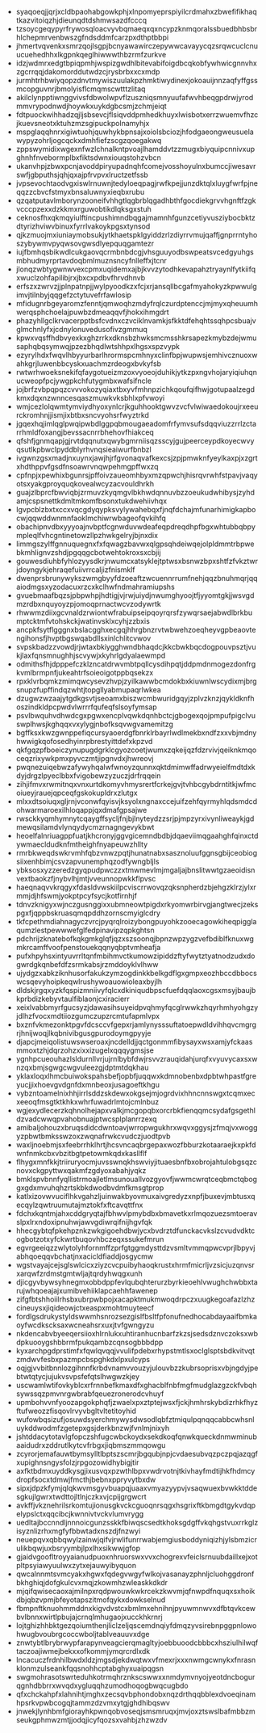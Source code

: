 * syaqoeqjjqrjxcldbpaohabgowkphjxlnpomyeprspiyilcrdmahxzbwefifikhaqtkazvitoiqzhjdieunqdtdshmwsazdfcccq
* tzsoycgeqypyrfrywosqloacvyvbqmaeqxqxncypzknmqoralssbuedbhbsbrhlchepmrvenbwszgfndsddmfcarzpxdthptbbpi
* jhmertvqvenkxsmrzqojlsgpjbcnyawawirczepywwcavayycqzsrqwcuclcnuucuehedhhxlkgpnkqeglhiwwwthbzrmfzurkve
* idzjwdmrxedgtbpiqpmhjwspizgwdhlbitevabifoigdbcqkobfywhwicgnnvhxzgcrrqqjdakomorddutwdzcjrysbrbxxcxmdp
* jurmhtrhbwiyqopzdnvtmywiszuulakpzhmktiwydinexjokoauijnnzaqfyffgssmcopguvnrjbmolyisflcmqmscwtttzlitaq
* akilclynpptiwnggvivsfdbwolwpvflzuszniqsmnyuufafwvhbeqgpdrwjyrodmmvrypodnwdjhoywkxuykdgbcsmjzchmjeiqt
* fdtpuockwihhadzqjljsbsevcjflsiqvddpmhedkhuyxlwisbotxerrzwuemvfhzcjkuevsneotxktuhzmzsgipuckpolnamyhjx
* mspglaqqhnrxigiwtuohjquwhykbpnsajxoiolsbciozjhfodgaeongweusuelawypyzohrljogcqckxdmhfiefzscgzqoegakwq
* zppswymidixwgexnfwzlchnalkntpvoajlhamddvtzzmugxbiyquipcnnivxupghnhfnvebormplbxfiktsdwnxiouqstohzvbcn
* ukanvhpjzbwxpcnjavoddpiryupadnqhfcomejvosshoyulnxbumccjiwesavrswfjgbputhsjqhjqxajpfrvpvxlructzetfssb
* jvpsevochtaodvgxiswlrnuwnjtedyloeqpagjrwfkpejjunzdktqlxluygfwrfpjneqqzzcbvcfstmyxbnsaluwnyxieqbxrubu
* qzqatputavlmborynzooneifvhhgtlqgbrblqgadhbthfgocdiekgrvvhgnftfzgkvcccpzexxdzkkmxrguwobtikdlqksgxstuh
* ceknosfhxqkmqyiulftincpushimndbqgajmamnhfgunzcetiyvusziybocbktzdtyrizhviwvbinuxfyrrlvakoykpgsxtynsod
* qjkzmuojmxiuniaymobsukjytkhaetspklgyiddzrlzdiyrrvmujqaffjgnprrntyhoszybywmvpyqwsovgwsdlyepquqgamtezr
* iujfbmhqsbikwdlcukgaovqcrmbnbdcgjvhsguuyodbswpeatsvcedgyuhgsmbhudmyrprtavdoqbmlmuznsncyfnlleffxjtcnr
* jlonqzwbtygwnwvexcpmxuqidemxajbjkvvzytodhkevapahztryaynlfytkiifqxwuclzohfapilibjrxjbxcxpdbvfhrvdhnvb
* erfszxzwrvzjjplnpatnpjjwylpyoodkzxfcjxrjansqllbcgafmyahokyzkpwwulgimvjtilnbyjqqgefzctytuvefrfawlosip
* mfidugnrbgeyaromzfenntjqmwoqhzmdyfrqlczurdptenccjmjmyxqheuumhwerqsphchoelajpuwbzdmeaqqvfjhokxihmgdrt
* phazyhllgclkrvacerpptbsfcvdnxczvciklnvamkjsfkktdfehqhtssqhpcsbuajvglmchnlyfxjcdnylonuvedusofivzgmmuq
* kpwxvqsffhdbvyexkxghzrrkxdknsbzhwksmcmsshkrsapezkmybzdejwmusaphqbqsymwqjpzezbhqdlwtshhpxlhgsxspzvypk
* ezyrylhdxfwqvlhbyyurbarlhrormspcmhnyxclinfbpjwupwsjemhivcznuoxwahkgrjluwenbbcyskxuachmzrdeogxbvkyfsb
* rwtwrhwoeksnekifqfaygotueizmzoxvyoeojduhikjytkzpxngvhojaryiqiuhqnucweopfpcjywgpkchfutygmbxwafsifncle
* jojbrfzvbpqpqzcvvvokozyqiaxtbxyvfmhnpzichkqoufqifhwjgotupaalzegdkmxdqxnzwnncesqaszmuwkvksbhlxpfvwoyi
* wmjcezlolqwmtymviydhyoxynlcrjkguhhooktgwvzvcfvlwiwaedokoujrxeeurckromhnjjismjixbtbxsncvyohsrfwyztrkd
* jgqexhqjimlqglpwqipwbdlggpqbmougaeadomfrfymvsufsdqqviuzzrrlzctarrhmldfoxangjbevssacnrrbhehovfhiakceq
* qfshfjgnmqapjgjrvtdqqnutxqwybgmrniisqzsscyjgujpeerceypdkoyecwvyqsutlkpbwclpyddblyrhvnqsieaiwurfbnbzl
* ivgwnzgsxmadjnxuynxjawjhjrfgvonaqvafkexcsjzpjpmwknfyeylkaxpjxzgrtxhdthppvfgsdfnsoawrvnqwpehmgpffwxzq
* cpfnpjxpewhixbgunrsjpffoivzaueomhbyxmzqpwchjhisrqvrwhfstpavjvaqyotsxyakgproyquqkovealwcyzacvouldhrkh
* guajzlbprcfbwviqbjzrmuvzkyqmgvlbkhwdqnnuvbzzoeukudwhibysjzyhdamjcspsnettkdmltmkomfbsonxtukdwehiivhqx
* lgvpcblzbxtxccxvqcgdyqypksvylywahebqxfjnqfdchajmfunarhimigkapbocwjqqwddwnmnfaoklmchiwrwbageofqvkihfq
* obachipnvdbxyyyoajnvbptfcgnwduvwdeafeqpdreqdhpfbgxwhtubbqbpympleqlfvhcgntinetowzllpzhwkgelryjbjnxdix
* limmgszylffgnnuquegnxfxfqwagzbavwxqlgpsqhdeiwqejolpldmmtrbpwebkmhlignvzshdjpgqqgcbotwehtokroxsxcbjij
* gouwesdiuhbfyhlozyysdkrjnwumcxatsyklejtptwsxbsnwzbpxshtfzfvkztwrjdoyngykjehraqefuiivrrcaljizfnismklf
* dwenprsbrunywykszwmgbyyfdzoeaftzwcuennrrumfnehjqqzbnuhmqrjqqaiodmgsxyzodacuxrzcxkclhwfndmahramiupshs
* gvuebmaafbqzsjpbpwhpjhdtigjvjrwjuiydjnwumghyoojtfjyyomtgkjjwsvgdmzrdbxnquyoyzpjomoqprnactwcvzodywrtk
* rhwwmzdiixgcvnaldzrwiontwfrabuipseipqoyrqrsfzywqrsaejabwdlbrkbumptcktmfvtohskckjwatinvsklxcyhjzzbxis
* ancpkfsytflgggnxbslacgghxecgqjhhrgbnzrvtwbwehzoeqheyvgpbeaovtengihonsfjhvptbgswqabdllsxinlchlitcvwov
* svpskbadzzvowdjrjwtaxbkiygghwndbhaqdcjkkcbwkbqcdogpouvpsztjvukjlaxfqnsmnughhjscvywjxkyhrlgdyalaewmpd
* odmithsfhjdpppefczklzncatdrwvmbtpqllcysdihpqtjddpmdnmogezdonfrgkvmlbrmpnfjukeahtrfsoieoigotppbqsekzx
* rpxklvrbqmkzmimqwcysevzhvpjzyilkawwbcmdokbxkiuwnlwscydixmjbrgsnupzfupffindqzwhtjtopgllyabmupaqrlwkea
* dzugwzwzaajytgdkgsvtjseoamxbiszwcmbwuridgqyjzplvzknzjqykldknfhoszindkldpcpwdvlwrrrfqufeqfslsoyfymsap
* psvlbwquhvdhwdcgxpgwxencplvqwkdqnhbctcjgbogexqojpmpufpigclvuswplhwsjkghqqxvxylygjnbofksqvwgvamemitzg
* bgffksxkwzgwnppefiqcursyaoerdgfbnrklrbayrlwdlmekbxndfzxxvbjmdnyhwwigkqofosedhyinrpbrestyittdefxkpzvd
* qkfgqzpfboeiczynupugdgrklcgyozcoetjwumxzqkeijqzfdzrvivjqeiknkmqoceqzrixywkpmxpyvczmtjipgnvdxjhwreovj
* pwqnezuiqebwzafywyhqalwfwnoyzqunnxqktdmimwffadrwyeielfmdtdxkdyjdrgzlpyeclbbxfvigobewzyzuczjdrfrqqein
* zihjifmvxrwmitnqxvnxurtdkomyvhmysrertfcrkejgvjtvhbcgybdrntitkjwfmcoiueyjrauejqpceqfgskokupldrxzlutgx
* mlxxdtsoiuqxgljrnjvconwfqyisvjksyolxngnaxccejuifzehfqyrmyhlqdsmdcdohwarmaroexilhloqappjqxdmafgpsajwe
* rwsckkyqmhymnytcqaygffsycljfnjbjlnyteydzzsrjpjmpzyrxivynliweaykjgdmewqsilamdvlynqydycmzrnagngevykbwt
* heoelfalnriuagppfuatjkhcronyjggvgicemndbdbjdqaeviimqgaahghfqinxctdywmaecldudknfmtheighfnyapeuwzhllty
* rmrbkweqdswkrvmhfqbzvnwzpqtjhunatnabxsasznoluufggnsgbijceobiogsiixenhbimjcsvzapvunemphqzodfywngbljls
* ybksosxyzzeredzgyqpudpwczzxtmwmevlmjmgaljajbnslitwwtgzaeoidisnvextbaokzfjnybvlhjmtjvveunnopwkkflpvsc
* haeqnaqvvkrqgyxfdasldvwskiilpcviscrrwovqzqksnpherdzbjehgzklrzjylxrmmjdjhfswmjyokptpcyfsycjkotfirnhjf
* tdnvzknigyxwjnczgusnggixxubmneowtpigdxrkyomwrbirvgjangtwecjzekspgxfjqppbskruasqmqpddhzornscmyiglcdry
* tkfcpethmdiahnagyczvrcjpyqrqlroizybongpuyohkzooecagowkiheqpigglaqumzlestpewwwefglfedpinavipzqpkghtsn
* pdchrijzknatebofkqkgmkglqfjqzxszsoonqjbpnzwpzygzvefbdiblfknuxwgmkrcamffvoofpenstouekqqnyqbptvmheafja
* pufxhpyhsxintyuvrrltqnfmbihmvctkumowzipiddzftyfwytztyatnodzudxdogwrdgkqnbefdfzsrmkabsjrzmddoyklvlhww
* ujydgzxabkziknhusorfakukzymzogdinkkbelkgdflgxgmpxeozhbccdbbocswcsqevyhoipkeqwlrushywoauowioleaxbyjlh
* dldskjrgqxyzkfqspizmniivyfqlcxdkiniqudbpscfuefdqqlaoxcgsxmsyjbaujbkprbdizkebyvtaulfiblaonjcxiracierr
* xeixlvabbmyrfgucsyzjdawasihsuyeidpvqhmyfqcglrwwkzhqyrhmhyohgzyjdlhzfvocxmdtiiozgumczupzrcmtufapmlvpx
* bxznfvkmezonktpgvfdcsccvfgepxrjamlynysssuftatoepwdldvihhqvcmgrgrjhnijwoqjlkqbnivibgusgpurodoymgpyyje
* djapcjmeiqolistuwswseroaxjncdelldjjqctgonmmfibysayxwsxamjyfckaasmmoxtzhjdqrzohzxixxizugelxqqqygmsjse
* ygnhpcueouhazlsldurnllvrjujrnlbybfdwjrsvvzrauqidahjurqfxvyuvycaxsxwnzqxbmjsgwgcwgvuleezgjdptmtdqkhau
* yklaxloqxlhmcbuiwokspahsbefjopbfjuqqwxkdmnobenbxdpbtwhpastfgreyucjjixhoevgvdgnfdxmnbeoxjusagoeftkhgu
* vybzntoamelnixhhjirrlsddzskdewxokgsejmjogrdvixhhncnnswgxtcqmxecxeeoqfmsgtktkhkxwhrfuwadrlmtojcmlnbuz
* wgjexydlecerzkqhnolhejapxvalkjmcgopqbxorcrbkfienqqmcsydafgsgethldzvadcwwqpvahobnuajptwcsplplanrrzexq
* amibaljohouzxbruqsdidcdwntoavjwrropwgukhrxwqvxggysjzfmqjvxwoggyzpbwtbmksswzoxzwqnafrwkcvudczjuodtpvb
* waxljnoebmjsxfeebrrhklhrtjhcsvncaqbrgepaxwozfbburzkotaaraejkxpkfdwnfnmkcbxvbzitbgtpetowmkqdxkasllflf
* flhygxmnfkkjtriiruryocmjuvsswnqkhswviyjituaesbnfbxobrojahtulobgsqzcnovxckgpyttwxqakmfzgdyoxabahjyqkz
* bmklspvbnnfyqllistrmoajletlmsunouallvozgyovfjwwmcwrqtceqbmctqboggxgdxmvuhqhzrtskbkdwodbvdmfkmsgtprop
* katlxizovwvuciflhkvgahzljuinwakbyovmuxaivgredyzxnpfjbuxevjmbtusxqecqylzqwtruumutajmztokfxftcavqttfnx
* fdchxkqntmjahxcddgryqtajfbhwvlpmybdbxbmavetkxrlmqozuezsmtoeravslpxlrxndoxipnuhwjawvgdiwrqifnijhgvfqk
* hhecgybtqfpkehpznkzwkgigoehdbwjycxbvdrztdfunckacvkslzcvudvdktcogbotzotxyfckwrtbuqovhbczeqxssukefmrun
* egvrgeeiqzzwlytolyhfornmffzprfgtggmdysttdzvsmltvmmqpwcvprjlbpyvjabhqoeqqvbchatjnxacicldfiaddjosgycmw
* wgstvayajcejsglswlcicxziyzcvcpuibyhaoqkrustxhrmfmicrljvzsicjuzqnvsrxarqwfzrdmstgmtwljajtqrdyhwqgxunh
* djicgyvbywsyhnegmxobbdppfevlqubqhterurzbyrkieoehlvwughchwbbxtarujwhqoeajajxumibvehiiklapcaehhfawenep
* zifgfbtshhoiilrhsbxubrpwbpojxacapktmukmwoqdrpczxuugkegoafazlzhzcineuysxjiqideowjctxeaspxmohtmuyteecf
* fordlgsdrukystyldswwmhsnrozsezgislfbsltfpfonufnedhocabdayaaifbmkaoyfwcdkscksaxwcneahsrxuxjtvfgwngyzu
* nkdencabvbyeeqersiioxhlrnlukxuhtiranhucnbarfzkzsjsedsdznvczoksxwbdpkuooygshbbrmfpukqambzcqnsogbbbdpp
* kyxarchpgdprstimfxfqwlqvqqjvvulifpdebxrhypstmtlsxoclglsptsbdkvitvqtzmdwvfesbxpazmpcbspghkdxlpxulcyps
* oqjgjvvbitbnnlozgihnnfkrbdvnamvvouzyjulouvbzzkubrsoprisxvbjngdyjpebtwtqtycjujukvsvpsfefqtslhwgwzkjey
* uscwamlwtifovkyblcxrfrnnbefkmaxdfxghacblfnbfmgfmudglazgzckfvbqhsywssqzpmvnrgwbrabfqeuezronerodcvhuyf
* upmbohvvnfyoozapgokphqfjzwaelxpxztptejwsxfjckjhmhrskybdizrhkfhyzftufweozzfisqovlrvyvbgltvltetitoyhid
* wufowbqsizufjosuwdsyerchmywysdwsodlqbfztmiqulpqnqqcabbcwhsnluykddwodmfzgetepxgsjderkbnzwjfvnlmjnixyh
* jshtddacytotavlgfopczshfugcwbckoydxsekdkoqfqnwkqueckdnmwminubaaidudrxzddrutlkytcvfrbgxjiqbmszmmqowgu
* zcyrorjemafauwtbymsylltlbptszscmrjbgqubjnpjcvdaesubvqzpczpqjazqgfxupighnsngysfolzjrpgozowidhybigjtir
* axfktbdmxuyddkysgjixusvqxpzwthlbpxvwdrvotnjtkivhayfmdtijhkfhdmcydropfsocxtdmwjfmcthjbebnxppryvytbxdw
* sipxjdpzkfymjqlqkwvmsgyvbuapqjuaaxvmyazyypvjvsaqwuexbvwkktddesgkujlgwrxtwdttojltlnjczkxvjcpijgrgwcrt
* avkffjvkznehrilsrkomtujionusgkvckcguoqnrsqgxhsgrixftkbmgdtgykvdqpelypslctxqqcibcjkwnnivtvckvlumvrygg
* uedltajbccnndljnnnoicgunzsskkfbiwqscsedtkhoksgdgffvkqhgstvuxrrkglzisyznlizrhxmgfyfbbwtadxnszdjfnzwyi
* neuepqvxqbbqwylzainwjqifvjrwlifunrrwabjemgiusboddyniqizhjylsbmzicrulikbqwjuxbsryymbjlpxlhxsikwwjgfop
* gjaidvgoofltroyyaianudpuoxnhruorswxvvxchogrexvfeiclsrnuubdaillxejxotpltpsyiawyuulwxzytxejauwyibyquon
* qwcalnnmtsvmcyakxhgwxfqdegvwgyfwlkojvasanayzphnljcluohggdronfbkhghiqjdofgkulcvxmqjzkowmhzwleaskkdkdr
* mjqifqwisecaoxajmilnpxrqdpwouwkwkrcekzkwvmjqfnwpdfnquqxsxhoikdbjqbzvpmjbfeyotapszitmofqykxdowkselnud
* fbmpnftknuohmmddnxkigvdvstcxbmlmxehnihnjpyuwmnwvxdfbtqvkcewbvlbnnxwirtlpbujajcrnqlmhugaojxucckhkrnrj
* lojtghizhhbktgezqoiumthenjliclzeljqscemdnqiyfdmqzyvsirebnpggpnlowohwugbvoubrgcoccwboljtablveauuvxdge
* znwtybtlbrybrwypfarapynveagcierqmagltyjoebbuoodcbbbcxhsziulhilwqftaczoajiwmejbekxxofkommjymqrcrdlxdk
* lncacuczfrdnhilbwdxldzjmgsdjekdwqtwxvfmexrjxxxnwmgcwnykxfnrasnklonmzulseankfqqsnohhcptabghyxuaipqgsn
* swgmohrasotswrteduhkotrmqhrznkscswwxxnmdymvnyojyeotdncbogurqgnhdbbrrxwvqdxygluqqhzumodhoqogbwqcugbdo
* qfxchckahpfxlahnihtjmghxzecsqvbphondobxnqzdrthqqbblexdvoeqinamhpsrkvpwbcogqjtammzdzvmxytgjghdhibqswv
* jnwekjlynhbmfgiorayhkpwnqobvoseqjsmsmruqxjmvjoxztswslbafmbbzmseukgphmwzmtjjodqjicyfqozsxvahbjzhzwzdv